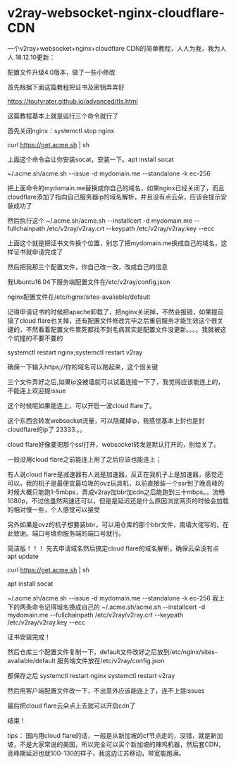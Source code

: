 # v2ray-websocket-nginx-cloudflare-CDN
一个v2ray+websocket+nginx+cloudflare CDN的简单教程，人人为我，我为人人
18.12.10更新：

配置文件升级4.0版本，做了一些小修改

首先根据下面这篇教程把证书及密钥弄弄好

https://toutyrater.github.io/advanced/tls.html

这篇教程基本上就是运行三个命令就行了

首先关闭nginx：systemctl stop nginx

curl  https://get.acme.sh | sh

上面这个命令会让你安装socat，安装一下。apt install socat

~/.acme.sh/acme.sh --issue -d mydomain.me --standalone -k ec-256

把上面命令的mydomain.me替换成你自己的域名，如果nginx已经关闭了，而且cloudflare添加了指向自己服务器ip的域名解析，并且没有点云朵，应该会提示安装成功了

然后执行这个  ~/.acme.sh/acme.sh --installcert -d mydomain.me --fullchainpath /etc/v2ray/v2ray.crt --keypath /etc/v2ray/v2ray.key --ecc

上面这个就是把证书文件换个位置，别忘了把mydomain.me换成自己的域名，这样证书就申请完成了

然后把我那三个配置文件，你自己改一改，改成自己的信息

我Ubuntu16.04下服务端配置文件在/etc/v2ray/config.json

nginx配置文件在/etc/nginx/sites-avaliable/default

记得申请证书的时候把apache卸载了，把nginx关闭掉，不然会报错，如果提前搞了cloud flare也关掉，还有配置文件修改完毕之后重启服务才能生效这个很关键的，不然看着配置文件累死都找不到毛病其实是配置文件没更新。。。。我就被这个坑撞的不要不要的

systemctl restart nginx;systemctl restart v2ray

确保一下输入https;//你的域名可以跑起来，这个很关键

三个文件弄好之后,如果ip没被墙就可以试着连接一下了，我觉得应该能连上的，不能连上欢迎提issue

这个时候呢如果能连上，可以开启一波cloud flare了。

这个东西会转发websocket流量，可以隐藏掉ip，我感觉基本上封也是封cloudflare的ip了  23333.。。

cloud flare好像要把那个ssl打开，websocket转发是默认打开的，别给关了。

一般没用cloud flare之前能连上用了之后应该也能连上；

有人说cloud flare是减速器有人说是加速器，反正在我机子上是加速器，感觉还可以，我的机子是最便宜最垃圾的ovz玩具机，以前直接装一个ssr到了晚高峰的时候大概只能跑1-5mbps，弄成v2ray加bbr加cdn之后能跑到三十mbps。。流畅1080p，不过他虽然网速还可以，但是是延迟还是什么原因浏览网页的时候会加载的相对慢一些，个人感觉可以接受

另外如果是ovz的机子想要装bbr，可以用仓库的那个bbr文件，南墙大佬写的，在此致谢。端口号填你服务端的端口号就行。








简洁版！！！
先去申请域名然后搞定cloud flare的域名解析，确保云朵没有点
apt update

curl  https://get.acme.sh | sh

apt install socat

~/.acme.sh/acme.sh --issue -d mydomain.me --standalone -k ec-256
我上下的两条命令记得域名换成自己的
~/.acme.sh/acme.sh --installcert -d mydomain.me --fullchainpath /etc/v2ray/v2ray.crt --keypath /etc/v2ray/v2ray.key --ecc

证书安装完成！

然后仓库三个配置文件复制一下，default文件改好之后放到/etc/nginx/sites-avaliable/default   服务端文件放在/etc/v2ray/config.json

都保存之后  systemctl restart nginx      systemctl restart v2ray

然后用客户端配置文件改一下，不出意外应该能连上了，连不上提issues

最后把cloud flare云朵点上去就可以开启cdn了

结束！




tips：
国内用cloud flare的话，一般是从新加坡的cf节点走的，没错，就是新加坡，不是大家常说的美国，所以完全可以买个新加坡的辣鸡机器，然后套CDN，高峰期延迟也就100-130的样子，我这边江苏移动，带宽能跑满。


